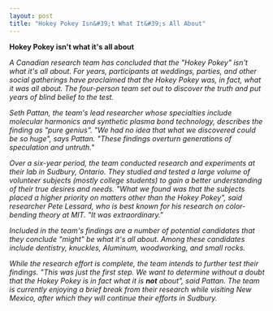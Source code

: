 ```yaml
---
layout: post
title: "Hokey Pokey Isn&#39;t What It&#39;s All About"
---
```


<p><strong>Hokey Pokey isn't what it's all about</strong></p>
<p><em>A Canadian research team has concluded that the "Hokey Pokey" isn't what it's all about. For years, participants at weddings, parties, and other social gatherings have proclaimed that the Hokey Pokey was, in fact, what it was all about. The four-person team set out to discover the truth and put years of blind belief to the test.</em></p>
<p><em>Seth Pattan, the team's lead researcher whose specialties include molecular harmonics and synthetic plasma bond technology, describes the finding as "pure genius". "We had no idea that what we discovered could be so huge", says Pattan. "These findings overturn generations of speculation and untruth."</em></p>
<p><em>Over a six-year period, the team conducted research and experiments at their lab in Sudbury, Ontario. They studied and tested a large volume of volunteer subjects (mostly college students) to gain a better understanding of their true desires and needs. "What we found was that the subjects placed a higher priority on matters other than the Hokey Pokey", said researcher Pete Lessard, who is best known for his research on color-bending theory at MIT. "It was extraordinary."</em></p>
<p><em>Included in the team's findings are a number of potential candidates that they conclude "might" be what it's all about. Among these candidates include dentistry, knuckles, Aluminum, woodworking, and small rocks. </em></p>
<p><em>While the research effort is complete, the team intends to further test their findings. "This was just the first step. We want to determine without a doubt that the Hokey Pokey is in fact what it is <strong>not</strong> about", said Pattan. The team is currently enjoying a brief break from their research while visiting New Mexico, after which they will continue their efforts in Sudbury.</em></p>
 
